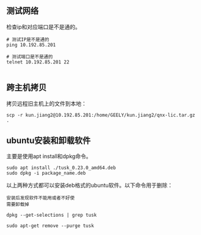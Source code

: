 ## 测试网络

检查ip和对应端口是不是通的。

```
# 测试IP是不是通的
ping 10.192.85.201

# 测试端口是不是通的
telnet 10.192.85.201 22


```



## 跨主机拷贝

拷贝远程旧主机上的文件到本地：

```
scp -r kun.jiang2@10.192.85.201:/home/GEELY/kun.jiang2/qnx-lic.tar.gz .

```



## ubuntu安装和卸载软件

主要是使用apt install和dpkg命令。

```
sudo apt install ./tusk_0.23.0_amd64.deb
sudo dpkg -i package_name.deb

```

以上两种方式都可以安装deb格式的ubuntu软件。以下命令用于删除：

```
安装后发现软件不能用或者不好使
需要卸载掉

dpkg --get-selections | grep tusk

sudo apt-get remove --purge tusk
```

